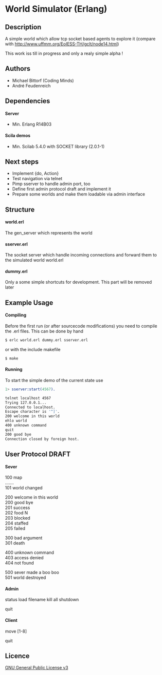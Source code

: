 World Simulator (Erlang)
========================

## Description

A simple world which allow tcp socket based agents to explore it (compare with
http://www.uffmm.org/EoIESS-TH/gclt/node14.html)

This work iss till in progress and only a realy simple alpha !

## Authors

 * Michael Bittorf (Coding Minds)
 * André Feudenreich

## Dependencies

#### Server

 * Min. Erlang R14B03

#### Scila demos

 * Min. Scilab 5.4.0 with SOCKET library (2.0.1-1)

## Next steps

 * Implement {do, Action}
 * Test navigation via telnet
 * Pimp sserver to handle admin port, too
 * Define first admin protocol draft and implement it
 * Prepare some worlds and make them loadable via admin interface

## Structure

#### world.erl
The gen_server which represents the world

#### sserver.erl
The socket server which handle incoming connections and forward them to the
simulated world world.erl

#### dummy.erl
Only a some simple shortcuts for development. This part will be removed later

## Example Usage

#### Compiling

Before the first run (or after sourcecode modifications) you need to compile
the .erl files. This can be done by hand
```sh
$ erlc world.erl dummy.erl sserver.erl
```
or with the include makefile
```sh
$ make
```

#### Running

To start the simple demo of the current state use
```erlang
1> sserver:start(4567).
```

```sh
telnet localhost 4567
Trying 127.0.0.1...
Connected to localhost.
Escape character is '^]'.
200 welcome in this world
ehlo world
400 unknown command
quit
200 good bye
Connection closed by foreign host.
```

## User Protocol DRAFT

#### Sever

100 map  
.......  
101 world changed  

200 welcome in this world  
200 good bye  
201 success  
202 food N  
203 blocked  
204 staffed  
205 failed

300 bad argument  
301 death

400 unknown command  
403 access denied  
404 not found

500 sever made a boo boo  
501 world destroyed

#### Admin

status
load filename
kill all
shutdown

quit

#### Client

move [1-8]

quit

## Licence
[GNU General Public License v3](http://www.gnu.org/licenses/gpl.html)
